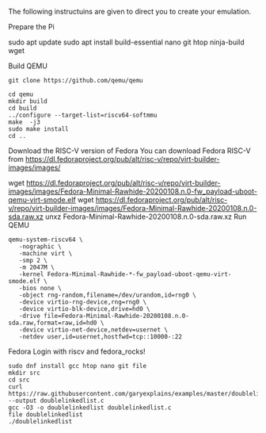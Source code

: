 The following instructuins are given to direct you to create your emulation. 

Prepare the Pi 

sudo apt update
sudo apt install build-essential nano git htop ninja-build wget

Build QEMU
```console
git clone https://github.com/qemu/qemu

cd qemu
mkdir build
cd build
../configure --target-list=riscv64-softmmu
make  -j3
sudo make install
cd ..

```
Download the RISC-V version of Fedora
You can download Fedora RISC-V from https://dl.fedoraproject.org/pub/alt/risc-v/repo/virt-builder-images/images/

wget https://dl.fedoraproject.org/pub/alt/risc-v/repo/virt-builder-images/images/Fedora-Minimal-Rawhide-20200108.n.0-fw_payload-uboot-qemu-virt-smode.elf
wget https://dl.fedoraproject.org/pub/alt/risc-v/repo/virt-builder-images/images/Fedora-Minimal-Rawhide-20200108.n.0-sda.raw.xz
unxz Fedora-Minimal-Rawhide-20200108.n.0-sda.raw.xz
Run QEMU

```console
qemu-system-riscv64 \
   -nographic \
   -machine virt \
   -smp 2 \
   -m 2047M \
   -kernel Fedora-Minimal-Rawhide-*-fw_payload-uboot-qemu-virt-smode.elf \
   -bios none \
   -object rng-random,filename=/dev/urandom,id=rng0 \
   -device virtio-rng-device,rng=rng0 \
   -device virtio-blk-device,drive=hd0 \
   -drive file=Fedora-Minimal-Rawhide-20200108.n.0-sda.raw,format=raw,id=hd0 \
   -device virtio-net-device,netdev=usernet \
   -netdev user,id=usernet,hostfwd=tcp::10000-:22
```

Fedora
Login with riscv and fedora_rocks!
```console
sudo dnf install gcc htop nano git file
mkdir src
cd src
curl https://raw.githubusercontent.com/garyexplains/examples/master/doublelinkedlist.c --output doublelinkedlist.c
gcc -O3 -o doublelinkedlist doublelinkedlist.c
file doublelinkedlist 
./doublelinkedlist
```
